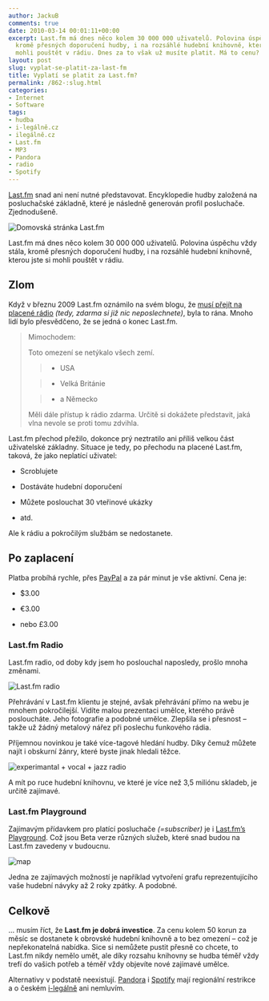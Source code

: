 ```yaml
---
author: JackuB
comments: true
date: 2010-03-14 00:01:11+00:00
excerpt: Last.fm má dnes něco kolem 30 000 000 uživatelů. Polovina úspěchu vždy stála,
  kromě přesných doporučení hudby, i na rozsáhlé hudební knihovně, kterou jste si
  mohli pouštět v rádiu. Dnes za to však už musíte platit. Má to cenu?
layout: post
slug: vyplat-se-platit-za-last-fm
title: Vyplatí se platit za Last.fm?
permalink: /862-:slug.html
categories:
- Internet
- Software
tags:
- hudba
- i-legálně.cz
- ilegálně.cz
- Last.fm
- MP3
- Pandora
- radio
- Spotify
---
```


[Last.fm](http://last.fm/) snad ani není nutné představovat. Encyklopedie hudby založená na posluchačské základně, které je následně generován profil posluchače. Zjednodušeně.

![Domovská stránka Last.fm](http://jedenbod.cz/wp-content/uploads/livewriter/VyplatseplatitzaLast.fm_E3F/home.jpg)

Last.fm má dnes něco kolem 30 000 000 uživatelů. Polovina úspěchu vždy stála, kromě přesných doporučení hudby, i na rozsáhlé hudební knihovně, kterou jste si mohli pouštět v rádiu.


## Zlom


Když v březnu 2009 Last.fm oznámilo na svém blogu, že [musí přejít na placené rádio](http://blog.last.fm/2009/03/30/radio-announcement-revisited) _(tedy, zdarma si již nic neposlechnete)_, byla to rána. Mnoho lidí bylo přesvědčeno, že se jedná o konec Last.fm.


<blockquote>Mimochodem:

Toto omezení se netýkalo všech zemí.

>
>

>   * USA
>

>   * Velká Británie
>

>   * a Německo
>

Měli dále přístup k rádio zdarma. Určitě si dokážete představit, jaká vlna nevole se proti tomu zdvihla.</blockquote>


Last.fm přechod přežilo, dokonce prý neztratilo ani příliš velkou část uživatelské základny. Situace je tedy, po přechodu na placené Last.fm, taková, že jako neplatící uživatel:




  * Scroblujete


  * Dostáváte hudební doporučení


  * Můžete poslouchat 30 vteřinové ukázky


  * atd.


Ale k rádiu a pokročilým službám se nedostanete.


## Po zaplacení


Platba probíhá rychle, přes [PayPal](http://www.paypal.com) a za pár minut je vše aktivní. Cena je:




  * $3.00


  * €3.00


  * nebo £3.00




### Last.fm Radio


Last.fm radio, od doby kdy jsem ho poslouchal naposledy, prošlo mnoha změnami.

![Last.fm radio](http://jedenbod.cz/wp-content/uploads/livewriter/VyplatseplatitzaLast.fm_E3F/radio2.jpg)

Přehrávání v Last.fm klientu je stejné, avšak přehrávání přímo na webu je mnohem pokročilejší. Vidíte malou prezentaci umělce, kterého právě posloucháte. Jeho fotografie a podobné umělce. Zlepšila se i přesnost – takže už žádný metalový nářez při poslechu funkového rádia.

Příjemnou novinkou je také více-tagové hledání hudby. Díky čemuž můžete najít i obskurní žánry, které byste jinak hledali těžce.

![experimantal + vocal + jazz radio](http://jedenbod.cz/wp-content/uploads/livewriter/VyplatseplatitzaLast.fm_E3F/experimantalvocaljazzradio.jpg)

A mít po ruce hudební knihovnu, ve které je více než 3,5 miliónu skladeb, je určitě zajímavé.


### Last.fm Playground


Zajímavým přídavkem pro platící posluchače _(=subscriber)_ je i [Last.fm’s Playground](http://playground.last.fm/). Což jsou Beta verze různých služeb, které snad budou na Last.fm zavedeny v budoucnu.

![map](http://jedenbod.cz/wp-content/uploads/livewriter/VyplatseplatitzaLast.fm_E3F/map.png)

Jedna ze zajímavých možností je například vytvoření grafu reprezentujícího vaše hudební návyky až 2 roky zpátky. A podobné.


## Celkově


… musím říct, že **Last.fm je dobrá investice**. Za cenu kolem 50 korun za měsíc se dostanete k obrovské hudební knihovně a to bez omezení – což je nepřekonatelná nabídka. Sice si nemůžete pustit přesně co chcete, to Last.fm nikdy nemělo umět, ale díky rozsahu knihovny se hudba téměř vždy trefí do vašich potřeb a téměř vždy objevíte nové zajímavé umělce.

Alternativy v podstatě neexistují. [Pandora](http://www.pandora.com) i [Spotify](http://www.spotify.com) mají regionální restrikce a o českém [i-legálně](http://www.i-legalne.cz/) ani nemluvím.
